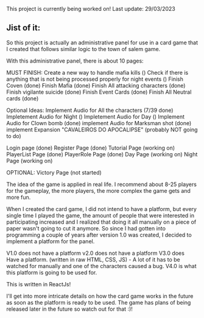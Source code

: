 This project is currently being worked on!
Last update: 29/03/2023



Jist of it:
-
So this project is actually an administrative panel for use in a card game that I created that follows similar logic to the town of salem game.

With this administrative panel, there is about 10 pages:


MUST FINISH:
Create a new way to handle mafia kills ()
Check if there is anything that is not being processed properly for night events ()
Finish Coven (done)
Finish Mafia (done)
Finish All attacking characters (done) 
Finish vigilante suicide (done)
Finish Event Cards (done)
Finish All Neutral cards (done)

Optional Ideas:
Implement Audio for All the characters (7/39 done)
Impletement Audio for Night ()
Impletement Audio for Day ()
Implement Audio for Clown bomb (done)
implement Audio for Marksman shot (done)
implement Expansion "CAVALEIROS DO APOCALIPSE" (probably NOT going to do)

Login page (done)
Register Page (done)
Tutorial Page (working on)
PlayerList Page (done)
PlayerRole Page (done)
Day Page (working on)
Night Page (working on)

OPTIONAL:
Victory Page (not started)

The idea of the game is applied in real life.
I recommend about 8-25 players for the gameplay, the more players, the more complex the game gets and more fun.

When I created the card game, I did not intend to have a platform, but every single time I played the game, the amount of people that were interested in participating increased and I realized that doing it all manually on a piece of paper wasn't going to cut it anymore. So since I had gotten into programming a couple of years after version 1.0 was created, I decided to implement a platform for the panel.

V1.0 does not have a platform
v2.0 does not have a platform
V3.0 does Have a platform. (written in raw HTML, CSS, JS) - A lot of it has to be watched for manually and one of the characters caused a bug.
V4.0 is what this platform is going to be used for.

This is written in ReactJs!

I'll get into more intricate details on how the card game works in the future as soon as the platform is ready to be used.
The game has plans of being released later in the future so watch out for that :)!


